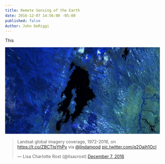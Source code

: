 ```yaml
---
title: Remote Sensing of the Earth
date: 2016-12-07 14:56:00 -05:00
published: false
Author: John DeRiggi
---
```


This 

![header](/uploads/header.jpg)






<blockquote class="twitter-tweet" data-lang="en"><p lang="en" dir="ltr">Landsat global imagery coverage, 1972-2016, on <a href="https://t.co/ZBCTIqYhPv">https://t.co/ZBCTIqYhPv</a> via <a href="https://twitter.com/lindamood">@lindamood</a> <a href="https://t.co/q2Oajh1OcI">pic.twitter.com/q2Oajh1OcI</a></p>&mdash; Lisa Charlotte Rost (@lisacrost) <a href="https://twitter.com/lisacrost/status/806562547193221121">December 7, 2016</a></blockquote>
<script async src="//platform.twitter.com/widgets.js" charset="utf-8"></script>

